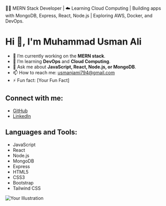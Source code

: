 👨‍💻 MERN Stack Developer | ☁️ Learning Cloud Computing | Building apps with MongoDB, Express, React, Node.js | Exploring AWS, Docker, and DevOps.

# Hi 👋, I'm Muhammad Usman Ali

- 🔭 I’m currently working on the **MERN stack**.  
- 🌱 I’m learning **DevOps** and **Cloud Computing**.  
- 💬 Ask me about **JavaScript, React, Node.js, or MongoDB**.  
- 📫 How to reach me: usmanjami794@gmail.com  
- ⚡ Fun fact: [Your Fun Fact]  

## Connect with me:
- [GitHub](https://github.com/usman0794)  
- [LinkedIn](https://www.linkedin.com/in/m-usman-ali-2a1922247)

## Languages and Tools:
- JavaScript  
- React  
- Node.js  
- MongoDB  
- Express  
- HTML5  
- CSS3  
- Bootstrap  
- Tailwind CSS  

![Your Illustration](https://path-to-your-image.com/image.png)
